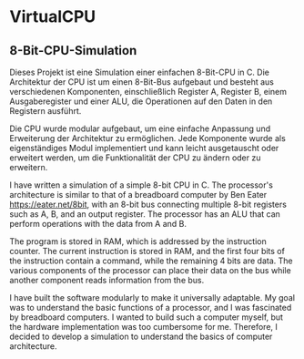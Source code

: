# VirtualCPU
## 8-Bit-CPU-Simulation

Dieses Projekt ist eine Simulation einer einfachen 8-Bit-CPU in C. Die Architektur der CPU ist um einen 8-Bit-Bus aufgebaut und besteht aus verschiedenen Komponenten, einschließlich Register A, Register B, einem Ausgaberegister und einer ALU, die Operationen auf den Daten in den Registern ausführt.

Die CPU wurde modular aufgebaut, um eine einfache Anpassung und Erweiterung der Architektur zu ermöglichen. Jede Komponente wurde als eigenständiges Modul implementiert und kann leicht ausgetauscht oder erweitert werden, um die Funktionalität der CPU zu ändern oder zu erweitern.

I have written a simulation of a simple 8-bit CPU in C. The processor's architecture is similar to that of a breadboard computer by Ben Eater https://eater.net/8bit, with an 8-bit bus connecting multiple 8-bit registers such as A, B, and an output register. The processor has an ALU that can perform operations with the data from A and B.

The program is stored in RAM, which is addressed by the instruction counter. The current instruction is stored in RAM, and the first four bits of the instruction contain a command, while the remaining 4 bits are data. The various components of the processor can place their data on the bus while another component reads information from the bus.

I have built the software modularly to make it universally adaptable. My goal was to understand the basic functions of a processor, and I was fascinated by breadboard computers. I wanted to build such a computer myself, but the hardware implementation was too cumbersome for me. Therefore, I decided to develop a simulation to understand the basics of computer architecture.

